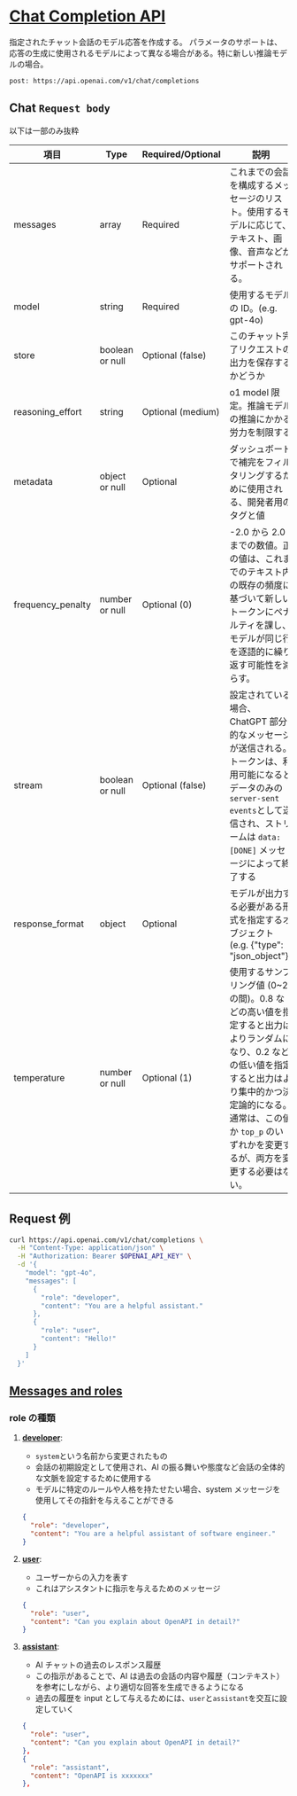 # [Chat Completion API](https://platform.openai.com/docs/api-reference/chat)

指定されたチャット会話のモデル応答を作成する。
パラメータのサポートは、応答の生成に使用されるモデルによって異なる場合がある。特に新しい推論モデルの場合。

`post: https://api.openai.com/v1/chat/completions`

## Chat `Request body`

以下は一部のみ抜粋

| 項目              | Type            | Required/Optional | 説明                                                                                                                                                                                                                                 |
| ----------------- | --------------- | ----------------- | ------------------------------------------------------------------------------------------------------------------------------------------------------------------------------------------------------------------------------------ |
| messages          | array           | Required          | これまでの会話を構成するメッセージのリスト。使用するモデルに応じて、テキスト、画像、音声などがサポートされる。                                                                                                                       |
| model             | string          | Required          | 使用するモデルの ID。(e.g. gpt-4o)                                                                                                                                                                                                   |
| store             | boolean or null | Optional (false)  | このチャット完了リクエストの出力を保存するかどうか                                                                                                                                                                                   |
| reasoning_effort  | string          | Optional (medium) | o1 model 限定。推論モデルの推論にかかる労力を制限する                                                                                                                                                                                |
| metadata          | object or null  | Optional          | ダッシュボードで補完をフィルタリングするために使用される、開発者用のタグと値                                                                                                                                                         |
| frequency_penalty | number or null  | Optional (0)      | -2.0 から 2.0 までの数値。正の値は、これまでのテキスト内の既存の頻度に基づいて新しいトークンにペナルティを課し、モデルが同じ行を逐語的に繰り返す可能性を減らす。                                                                     |
| stream            | boolean or null | Optional (false)  | 設定されている場合、ChatGPT 部分的なメッセージ が送信される。トークンは、利用可能になるとデータのみの`server-sent events`として送信され、ストリームは `data: [DONE]` メッセージによって終了する                                      |
| response_format   | object          | Optional          | モデルが出力する必要がある形式を指定するオブジェクト(e.g. {"type": "json_object"})                                                                                                                                                   |
| temperature       | number or null  | Optional (1)      | 使用するサンプリング値 (0~2 の間)。0.8 などの高い値を指定すると出力はよりランダムになり、0.2 などの低い値を指定すると出力はより集中的かつ決定論的になる。通常は、この値か `top_p` のいずれかを変更するが、両方を変更する必要はない。 |

## Request 例

```sh
curl https://api.openai.com/v1/chat/completions \
  -H "Content-Type: application/json" \
  -H "Authorization: Bearer $OPENAI_API_KEY" \
  -d '{
    "model": "gpt-4o",
    "messages": [
      {
        "role": "developer",
        "content": "You are a helpful assistant."
      },
      {
        "role": "user",
        "content": "Hello!"
      }
    ]
  }'
```

## [Messages and roles](https://platform.openai.com/docs/guides/prompt-engineering#messages-and-roles)

### role の種類

1. **[developer](https://platform.openai.com/docs/guides/text-generation/system-messages#developer-messages)**:

   - `system`という名前から変更されたもの
   - 会話の初期設定として使用され、AI の振る舞いや態度など会話の全体的な文脈を設定するために使用する
   - モデルに特定のルールや人格を持たせたい場合、system メッセージを使用してその指針を与えることができる

   ```json
   {
     "role": "developer",
     "content": "You are a helpful assistant of software engineer."
   }
   ```

2. **[user](https://platform.openai.com/docs/guides/text-generation/system-messages#user-messages)**:

   - ユーザーからの入力を表す
   - これはアシスタントに指示を与えるためのメッセージ

   ```json
   {
     "role": "user",
     "content": "Can you explain about OpenAPI in detail?"
   }
   ```

3. **[assistant](https://platform.openai.com/docs/guides/text-generation/system-messages#assistant-messages)**:

   - AI チャットの過去のレスポンス履歴
   - この指示があることで、AI は過去の会話の内容や履歴（コンテキスト）を参考にしながら、より適切な回答を生成できるようになる
   - 過去の履歴を input として与えるためには、`user`と`assistant`を交互に設定していく

   ```json
   {
     "role": "user",
     "content": "Can you explain about OpenAPI in detail?"
   },
   {
     "role": "assistant",
     "content": "OpenAPI is xxxxxxx"
   },
   ```
